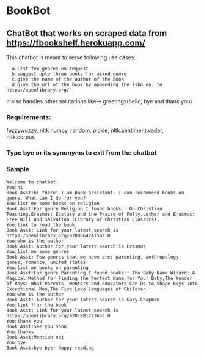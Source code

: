 # BookBot

## ChatBot that works on scraped data from https://fbookshelf.herokuapp.com/

This chatbot is meant to serve following use cases: 
```
  a.List few genres on request
  b.suggest upto three books for asked genre
  c.give the name of the author of the book 
  d.give the url of the book by appending the isbn no. to https:/openlibrary.org/
```
It also handles other salutations like-> greetings(hello, bye and thank you)

### Requirements:
  fuzzywuzzy, nltk
  numpy, random, pickle, 
  nltk.sentiment.vader,  
  nltk.corpus
  
### Type bye or its synonyms to exit from the chatbot

### Sample
```
Welcome to chatbot
You:hi
Book Asst:hi there! I am book assistant. I can recommend books on genre. What can I do for you?
You:list me some books on religion
Book Asst:For genre Religion I found books:: On Christian Teaching,Erasmus: Ecstasy and the Praise of Folly,Luther and Erasmus: Free Will and Salvation (Library of Christian Classics).
You:link to read the book
Book Asst: Link for your latest search is https:/openlibrary.org/9780664241582.0
You:who is the author
Book Asst: Author for your latest search is Erasmus
You:list me some genres
Book Asst: Few genres that we have are: parenting, anthropology, games, romance, united states
You:list me books on parenting
Book Asst:For genre Parenting I found books:: The Baby Name Wizard: A Magical Method for Finding the Perfect Name for Your Baby,The Wonder of Boys: What Parents, Mentors and Educators Can Do to Shape Boys Into Exceptional Men,The Five Love Languages of Children.
You:who is the author
Book Asst: Author for your latest search is Gary Chapman
You:link ffor the book
Book Asst: Link for your latest search is https:/openlibrary.org/9781881273653.0
You:thank you
Book Asst:See you soon
You:thanks
Book Asst:Mention not
You:bye
Book Asst:bye bye! Happy reading
```
